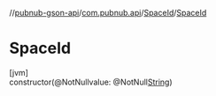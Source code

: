 //[pubnub-gson-api](../../../index.md)/[com.pubnub.api](../index.md)/[SpaceId](index.md)/[SpaceId](-space-id.md)

# SpaceId

[jvm]\
constructor(@NotNullvalue: @NotNull[String](https://docs.oracle.com/javase/8/docs/api/java/lang/String.html))
